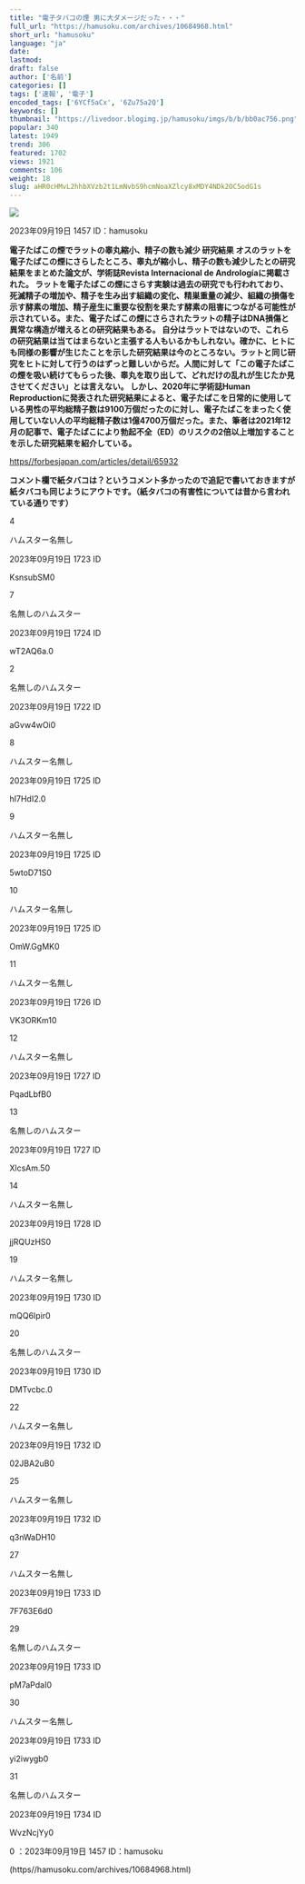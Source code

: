 ```yaml
---
title: "電子タバコの煙 男に大ダメージだった・・・"
full_url: "https://hamusoku.com/archives/10684968.html"
short_url: "hamusoku"
language: "ja"
date: 
lastmod: 
draft: false
author: ['名前']
categories: []
tags: ['速報', '電子']
encoded_tags: ['6YCf5aCx', '6Zu75a2Q']
keywords: []
thumbnail: "https://livedoor.blogimg.jp/hamusoku/imgs/b/b/bb0ac756.png"
popular: 340
latest: 1949
trend: 306
featured: 1702
views: 1921
comments: 106
weight: 18
slug: aHR0cHMvL2hhbXVzb2t1LmNvbS9hcmNoaXZlcy8xMDY4NDk2OC5odG1s
---
```


![](https://livedoor.blogimg.jp/hamusoku/imgs/b/b/bb0ac756.png)

<div><p></p> 2023年09月19日 1457 ID：hamusoku <p><p><b>電子たばこの煙でラットの睾丸縮小、精子の数も減少 研究結果 オスのラットを電子たばこの煙にさらしたところ、睾丸が縮小し、精子の数も減少したとの研究結果をまとめた論文が、学術誌Revista Internacional de Andrologíaに掲載された。 ラットを電子たばこの煙にさらす実験は過去の研究でも行われており、死滅精子の増加や、精子を生み出す組織の変化、精巣重量の減少、組織の損傷を示す酵素の増加、精子産生に重要な役割を果たす酵素の阻害につながる可能性が示されている。また、電子たばこの煙にさらされたラットの精子はDNA損傷と異常な構造が増えるとの研究結果もある。 自分はラットではないので、これらの研究結果は当てはまらないと主張する人もいるかもしれない。確かに、ヒトにも同様の影響が生じたことを示した研究結果は今のところない。ラットと同じ研究をヒトに対して行うのはずっと難しいからだ。人間に対して「この電子たばこの煙を吸い続けてもらった後、睾丸を取り出して、どれだけの乱れが生じたか見させてください」とは言えない。 しかし、2020年に学術誌Human Reproductionに発表された研究結果によると、電子たばこを日常的に使用している男性の平均総精子数は9100万個だったのに対し、電子たばこをまったく使用していない人の平均総精子数は1億4700万個だった。また、筆者は2021年12月の記事で、電子たばこにより勃起不全（ED）のリスクの2倍以上増加することを示した研究結果を紹介している。</b></p></p> <a href='https//forbesjapan.com/articles/detail/65932' target='_blank' title=''>https//forbesjapan.com/articles/detail/65932</a> <p><p><b>コメント欄で紙タバコは？というコメント多かったので追記で書いておきますが 紙タバコも同じようにアウトです。（紙タバコの有害性については昔から言われている通りです） </b></p></p> <p><p>4</p><p>ハムスター名無し</p><p>2023年09月19日 1723 ID<p>KsnsubSM0</p></p></p><p></p> <p><p>7</p><p>名無しのハムスター</p><p>2023年09月19日 1724 ID<p>wT2AQ6a.0</p></p></p><p></p> <p><p>2</p><p>名無しのハムスター</p><p>2023年09月19日 1722 ID<p>aGvw4wOi0</p></p></p><p></p> <p><p>8</p><p>ハムスター名無し</p><p>2023年09月19日 1725 ID<p>hI7HdI2.0</p></p></p><p></p> <p><p>9</p><p>ハムスター名無し</p><p>2023年09月19日 1725 ID<p>5wtoD71S0</p></p></p><p></p> <p><p>10</p><p>ハムスター名無し</p><p>2023年09月19日 1725 ID<p>OmW.GgMK0</p></p></p><p></p> <p><p>11</p><p>ハムスター名無し</p><p>2023年09月19日 1726 ID<p>VK3ORKm10</p></p></p><p></p> <p><p>12</p><p>ハムスター名無し</p><p>2023年09月19日 1727 ID<p>PqadLbfB0</p></p></p><p></p> <p><p>13</p><p>名無しのハムスター</p><p>2023年09月19日 1727 ID<p>XlcsAm.50</p></p></p><p></p> <p><p>14</p><p>ハムスター名無し</p><p>2023年09月19日 1728 ID<p>jjRQUzHS0</p></p></p><p></p> <p><p>19</p><p>ハムスター名無し</p><p>2023年09月19日 1730 ID<p>mQQ6Ipir0</p></p></p><p></p> <p><p>20</p><p>名無しのハムスター</p><p>2023年09月19日 1730 ID<p>DMTvcbc.0</p></p></p><p></p> <p><p>22</p><p>ハムスター名無し</p><p>2023年09月19日 1732 ID<p>02JBA2uB0</p></p></p><p></p> <p><p>25</p><p>ハムスター名無し</p><p>2023年09月19日 1732 ID<p>q3nWaDH10</p></p></p><p></p> <p><p>27</p><p>ハムスター名無し</p><p>2023年09月19日 1733 ID<p>7F763E6d0</p></p></p><p></p> <p><p>29</p><p>名無しのハムスター</p><p>2023年09月19日 1733 ID<p>pM7aPdaI0</p></p></p><p></p> <p><p>30</p><p>ハムスター名無し</p><p>2023年09月19日 1733 ID<p>yi2iwygb0</p></p></p><p></p> <p><p>31</p><p>名無しのハムスター</p><p>2023年09月19日 1734 ID<p>WvzNcjYy0</p></p></p><p></p> <p>0 ：2023年09月19日 1457 ID：hamusoku</p></div>

(https//hamusoku.com/archives/10684968.html)
